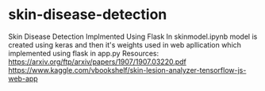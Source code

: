 # skin-disease-detection
Skin Disease Detection Implmented Using Flask  In skinmodel.ipynb model is created using keras and then it's weights used in web apllication which implemented using flask in app.py  Resources:  https://arxiv.org/ftp/arxiv/papers/1907/1907.03220.pdf  https://www.kaggle.com/vbookshelf/skin-lesion-analyzer-tensorflow-js-web-app
